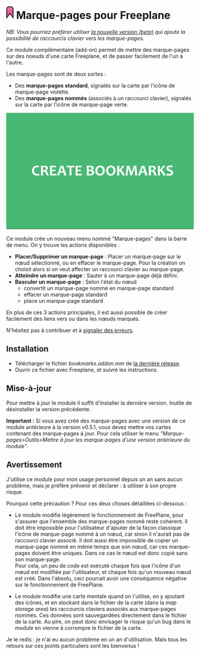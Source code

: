 # ![logo](doc/images/bookmark.png) Marque-pages pour Freeplane

*NB: Vous pourriez préférer utiliser [la nouvelle version (beta)](https://github.com/lilive/Freeplane-Bookmarks-add-on/tree/devel) qui ajoute la possibilité de raccourcis clavier vers les marque-pages.*

Ce module complémentaire (add-on) permet de mettre des marque-pages sur des noeuds d'une carte Freeplane, et de passer facilement de l'un à l'autre.

Les marque-pages sont de deux sortes :

- Des **marque-pages standard**, signalés sur la carte par l'icône de marque-page violette.
- Des **marque-pages nommés** (associés à un raccourci clavier), signalés sur la carte par l'icône de marque-page verte.

![demo](doc/images/demo.gif)

Ce module crée un nouveau menu nommé "Marque-pages" dans la barre de menu. On y trouve les actions disponibles :

- **Placer/Supprimer un marque-page** : Placer un marque-page sur le nœud sélectionné, ou en effacer le marque-page. Pour la création on choisit alors si on veut affecter un raccourci clavier au marque-page.
- **Atteindre un marque-page** : Sauter à un marque-page déjà défini.
- **Basculer un marque-page** : Selon l'état du nœud
  - convertit un marque-page nommé en marque-page standard
  - effacer un marque-page standard
  - place un marque-page standard
  
En plus de ces 3 actions principales, il est aussi possible de créer facilement des liens vers ou dans les nœuds marqués.

N'hésitez pas à contribuer et à [signaler des erreurs](../../issues).

## Installation

- Télécharger le fichier *bookmarks.addon.mm* de [la dernière release](../../releases).
- Ouvrir ce fichier avec Freeplane, et suivre les instructions.

## Mise-à-jour

Pour mettre à jour le module il suffit d'installer la dernière version. Inutile de désinstaller la version précédente.

**Important :** Si vous avez créé des marque-pages avec une version de ce module antérieure à la version v0.5.1, vous devez mettre vos cartes contenant des marque-pages à jour. Pour cela utiliser le menu *"Marque-pages>Outils>Mettre à jour les marque-pages d'une version antérieure du module"*.

## Avertissement

J'utilise ce module pour mon usage personnel depuis un an sans aucun problème, mais je préfère prévenir et déclarer : à utiliser à son propre risque.

Pourquoi cette précaution ? Pour ces deux choses détaillées ci-dessous :

- Le module modifie légèrement le fonctionnement de FreePlane, pour s'assurer que l'ensemble des marque-pages nommé reste cohérent. Il doit être impossible pour l'utilisateur d'ajouter de la façon classique l'icône de marque-page nommé à un nœud, car sinon il n'aurait pas de raccourci clavier associé. Il doit aussi être impossible de copier un marque-page nommé en même temps que son nœud, car ces marque-pages doivent être uniques. Dans ce cas le nœud est donc copié sans son marque-page.  
Pour cela, un peu de code est exécuté chaque fois que l'icône d'un nœud est modifiée par l'utilisateur, et chaque fois qu'un nouveau nœud est créé. Dans l'absolu, ceci pourrait avoir une conséquence négative sur le fonctionnement de FreePlane.

- Le module modifie une carte mentale quand on l'utilise, en y ajoutant des icônes, et en stockant dans le fichier de la carte (dans la *map storage area*) les raccourcis claviers associés aux marque-pages nommés. Ces données sont sauvegardées directement dans le fichier de la carte. Au pire, on peut donc envisager le risque qu'un bug dans le module en vienne à corrompre le fichier de la carte.

Je le redis : je n'ai eu aucun problème en un an d'utilisation. Mais tous les retours sur ces points particuliers sont les bienvenus !


